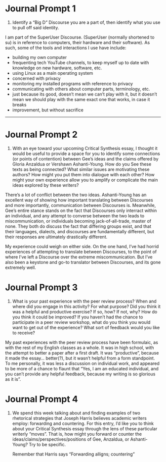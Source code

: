 # Journal Prompt 1

1. Identify a “Big D” Discourse you are a part of, then identify what you use to pull off said identity.

I am part of the SuperUser Discourse. (SuperUser (normally shortened to su) is in reference to computers, their hardware and their software). As such, some of the tools and interactions I use have include:

- building my own computer
- frequenting tech YouTube channels, to keep myself up to date with knowledge on new hardware, software, etc.
- using Linux as a main operating system
- concerned with privacy
- monitoring my installed programs with reference to privacy
- communicating with others about computer parts, terminology, etc.
- just because its good, doesn’t mean we can’t play with it, but it doesn’t mean we should play with the same exact one that works, in case it breaks
- improvement, but without sacrifice

---

# Journal Prompt 2

1. With an eye toward your upcoming Critical Synthesis essay, I thought it would be useful to provide a space for you to identify some connections (or points of contention) between Gee’s ideas and the claims offered by Gloria Anzaldua or Vershawn Ashanti-Young. How do you See these texts as being connected? What similar issues are motivating these authors? How might you put them into dialogue with each other? How might your own experience allow you to amplify or complicate the main ideas explored by these writers?

There’s a lot of conflict between the two ideas. Ashanti-Young has an excellent way of showing how important translating between Discourses and more importantly, communication between Discourses is. Meanwhile, Gee’s entire stance stands on the fact that Discourses only interract within an individual, and any attempt to converse between the two leads to miscommunication, or individuals becoming jack-of-all-trade, master of none. They both do discuss the fact that differing groups exist, and that their languages, dialects, and discourses are fundamentally different, but their responses are ultimately drastically different. 

My experience could weigh on either side. On the one hand, I’ve had horrid experiences of attempting to translate between Discourses, to the point of where I’ve left a Discourse over the extreme miscommunication. But I’ve also been a keystone and  go-to translator between Discourses, and its gone extremely well.

# Journal Prompt 3

1. What is your past experience with the peer review process? When and where did you engage in this activity? For what purpose? Did you think it was a helpful and productive exercise? If so, how? If not, why? How do you think it could be improved? If you haven’t had the chance to participate in a peer review workshop, what do you think you would want to get out of the experience? What sort of feedback would you like to receive?

My past experiences with the peer review process have been formulaic, as with the rest of my English classes as a whole. It was in high school, with the attempt to better a paper after a first draft. It was “productive”, because it made the essay… better(?), but it wasn’t helpful from a form standpoint. To me personally, it was less a discussion on individual work, and appeared to be more of a chance to flaunt that “Yes, I am an educated individual, and you can’t provide any helpful feedback, because my writing is so glorious as it is”. 

# Journal Prompt 4

1. We spend this week talking about and finding examples of two rhetorical strategies that Joseph Harris believes academic writers employ: forwarding and countering. For this entry, I’d like you to think about your Critical Synthesis essay through the lens of these particular writerly “moves”. That is, how might you forward or counter the ideas/claims/perspectives/positions of Gee, Anzaldua, or Ashanti-Young? Try to be specific.

    Remember that Harris says “Forwarding alligns; countering”